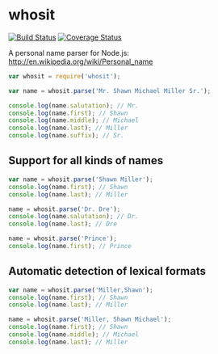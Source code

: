# whosit

[![Build Status](https://github.com/mediocre/whosit/workflows/build/badge.svg)](https://github.com/mediocre/whosit/actions?query=workflow%3Abuild)
[![Coverage Status](https://coveralls.io/repos/github/mediocre/whosit/badge.svg?branch=main)](https://coveralls.io/github/mediocre/whosit?branch=main)

A personal name parser for Node.js: http://en.wikipedia.org/wiki/Personal_name

```js
var whosit = require('whosit');

var name = whosit.parse('Mr. Shawn Michael Miller Sr.');

console.log(name.salutation); // Mr.
console.log(name.first); // Shawn
console.log(name.middle); // Michael
console.log(name.last); // Miller
console.log(name.suffix); // Sr.
```

## Support for all kinds of names

```js
var name = whosit.parse('Shawn Miller');
console.log(name.first); // Shawn
console.log(name.last); // Miller

name = whosit.parse('Dr. Dre');
console.log(name.salutation); // Dr.
console.log(name.last); // Dre

name = whosit.parse('Prince');
console.log(name.first); // Prince
```

## Automatic detection of lexical formats

```js
var name = whosit.parse('Miller,Shawn');
console.log(name.first); // Shawn
console.log(name.last); // Miller

name = whosit.parse('Miller, Shawn Michael');
console.log(name.first); // Shawn
console.log(name.middle); // Michael
console.log(name.last); // Miller
```
